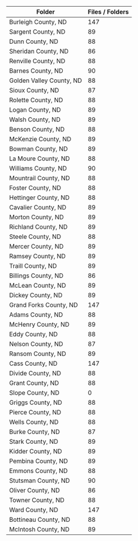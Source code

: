 | Folder                   |   Files / Folders |
|--------------------------|-------------------|
| Burleigh County, ND      |               147 |
| Sargent County, ND       |                89 |
| Dunn County, ND          |                88 |
| Sheridan County, ND      |                86 |
| Renville County, ND      |                88 |
| Barnes County, ND        |                90 |
| Golden Valley County, ND |                88 |
| Sioux County, ND         |                87 |
| Rolette County, ND       |                88 |
| Logan County, ND         |                89 |
| Walsh County, ND         |                89 |
| Benson County, ND        |                88 |
| McKenzie County, ND      |                89 |
| Bowman County, ND        |                89 |
| La Moure County, ND      |                88 |
| Williams County, ND      |                90 |
| Mountrail County, ND     |                88 |
| Foster County, ND        |                88 |
| Hettinger County, ND     |                88 |
| Cavalier County, ND      |                89 |
| Morton County, ND        |                89 |
| Richland County, ND      |                89 |
| Steele County, ND        |                88 |
| Mercer County, ND        |                89 |
| Ramsey County, ND        |                89 |
| Traill County, ND        |                89 |
| Billings County, ND      |                86 |
| McLean County, ND        |                89 |
| Dickey County, ND        |                89 |
| Grand Forks County, ND   |               147 |
| Adams County, ND         |                88 |
| McHenry County, ND       |                89 |
| Eddy County, ND          |                88 |
| Nelson County, ND        |                87 |
| Ransom County, ND        |                89 |
| Cass County, ND          |               147 |
| Divide County, ND        |                88 |
| Grant County, ND         |                88 |
| Slope County, ND         |                 0 |
| Griggs County, ND        |                88 |
| Pierce County, ND        |                88 |
| Wells County, ND         |                88 |
| Burke County, ND         |                87 |
| Stark County, ND         |                89 |
| Kidder County, ND        |                89 |
| Pembina County, ND       |                89 |
| Emmons County, ND        |                88 |
| Stutsman County, ND      |                90 |
| Oliver County, ND        |                86 |
| Towner County, ND        |                88 |
| Ward County, ND          |               147 |
| Bottineau County, ND     |                88 |
| McIntosh County, ND      |                89 |